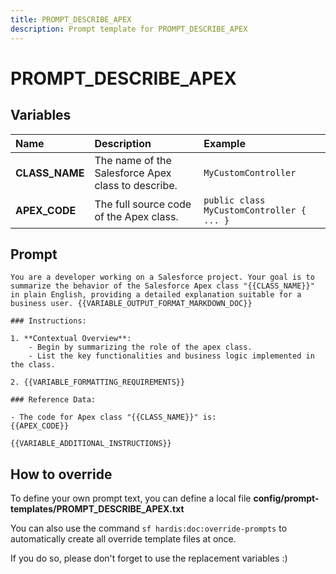 ```yaml
---
title: PROMPT_DESCRIBE_APEX
description: Prompt template for PROMPT_DESCRIBE_APEX
---
```


# PROMPT_DESCRIBE_APEX

## Variables

| Name           | Description                                        | Example                                   |
|:---------------|:---------------------------------------------------|:------------------------------------------|
| **CLASS_NAME** | The name of the Salesforce Apex class to describe. | `MyCustomController`                      |
| **APEX_CODE**  | The full source code of the Apex class.            | `public class MyCustomController { ... }` |

## Prompt

```
You are a developer working on a Salesforce project. Your goal is to summarize the behavior of the Salesforce Apex class "{{CLASS_NAME}}" in plain English, providing a detailed explanation suitable for a business user. {{VARIABLE_OUTPUT_FORMAT_MARKDOWN_DOC}}

### Instructions:

1. **Contextual Overview**:
    - Begin by summarizing the role of the apex class.
    - List the key functionalities and business logic implemented in the class.

2. {{VARIABLE_FORMATTING_REQUIREMENTS}}

### Reference Data:

- The code for Apex class "{{CLASS_NAME}}" is:
{{APEX_CODE}}

{{VARIABLE_ADDITIONAL_INSTRUCTIONS}}

```

## How to override

To define your own prompt text, you can define a local file **config/prompt-templates/PROMPT_DESCRIBE_APEX.txt**

You can also use the command `sf hardis:doc:override-prompts` to automatically create all override template files at once.

If you do so, please don't forget to use the replacement variables :)
